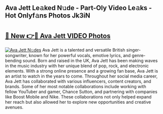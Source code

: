 ## Ava Jett Le𝚊ked N𝚞de - Part-Oly Video Le𝚊ks - Hot Onlyf𝚊ns Photos Jk3iN

# <h2><a href="http://ac13566.deff.icu/?id=Ava+Jett">🔗 New 👉🔴 Ava Jett VIDEO Photos</a></h2>

[![Ava Jett N𝚞des](https://i.imgur.com/rIISA9y.gif)](http://ac13566.deff.icu/?id=Ava+Jett)
Ava Jett is a talented and versatile British singer-songwriter, known for her powerful vocals, emotive lyrics, and genre-bending sound. Born and raised in the UK, Ava Jett has been making waves in the music industry with her unique blend of pop, rock, and electronic elements. With a strong online presence and a growing fan base, Ava Jett is an artist to watch in the years to come. Throughout her social media career, Ava Jett has collaborated with various influencers, content creators, and brands. Some of her most notable collaborations include working with fellow YouTuber and gamer, Chance Sutton, and partnering with companies like Boost Mobile and Nike. These collaborations not only helped expand her reach but also allowed her to explore new opportunities and creative avenues.
